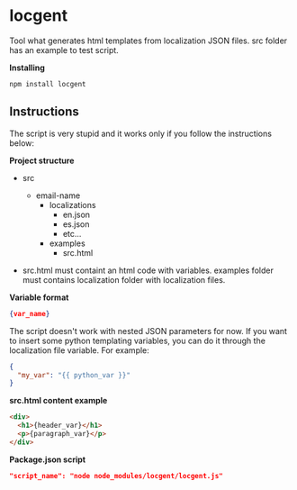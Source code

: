 # locgent

Tool what generates html templates from localization JSON files.
src folder has an example to test script.

**Installing**
```npm
npm install locgent
```

## Instructions

The script is very stupid and it works only if you follow the instructions below:

**Project structure**
- src
  - email-name
    - localizations
      - en.json
      - es.json
      - etc...
    - examples
      - src.html

- src.html must containt an html code with variables. examples folder must contains localization folder with localization files.

**Variable format**
```json
{var_name}
```

The script doesn't work with nested JSON parameters for now.
If you want to insert some python templating variables, you can do it through the localization file variable.
For example:
```json
{
  "my_var": "{{ python_var }}"
}
```

**src.html content example**

```html
<div>
  <h1>{header_var}</h1>
  <p>{paragraph_var}</p>
</div>
```

**Package.json script**
```json
"script_name": "node node_modules/locgent/locgent.js"
```


